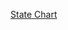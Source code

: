 
[State Chart](https://docs.google.com/spreadsheets/d/1G3LSHyrnwonT2x-Ymk-4rYhJEd2ic6_k2WcFEp711ME/edit?usp=sharing)